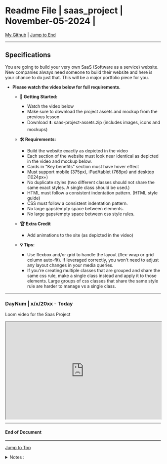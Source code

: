 
<!-- markdownlint-disable MD033 -->
<!-- markdownlint-disable MD041 -->
<div id="top-of-doc"></div>

# Readme File | saas_project | November-05-2024 |

[My Github](https://github.com/popados) | [Jump to End](#end-of-doc)

***

## Specifications

You are going to build your very own SaaS (Software as a service) website. New companies always need someone to build their website and here is your chance to do just that. This will be a major portfolio piece for you.

- **Please watch the video below for full requirements.**

  - **📣  Getting Started:**
    - Watch the video below
    - Make sure to download the project assets and mockup from the previous lesson
    - Download ⬇️: saas-project-assets.zip (includes images, icons and mockups)

  - **🛠  Requirements:**
    - Build the website exactly as depicted in the video
    - Each section of the website must look near identical as depicted in the video and mockup below.
    - Cards in "Key benefits" section must have hover effect
    - Must support mobile (375px), iPad/tablet (768px) and desktop (1024px+)
    - No duplicate styles (two different classes should not share the same exact styles. A single class should be used.)
    - HTML must follow a consistent indentation pattern. (HTML style guide)
    - CSS must follow a consistent indentation pattern.
    - No large gaps/empty space between elements.
    - No large gaps/empty space between css style rules.

  - **🏆  Extra Credit**
    - Add animations to the site (as depicted in the video)

  - **💡 Tips:**
    - Use flexbox and/or grid to handle the layout (flex-wrap or grid column auto-fit). If leveraged correctly, you won't need to adjust any layout changes in your media queries.
    - If you're creating multiple classes that are grouped and share the same css rule, make a single class instead and apply it to those elements. Large groups of css classes that share the same style rule are harder to manage vs a single class.

***

### DayNum | x/x/20xx - Today

Loom video for the Saas Project

<div style="position: relative; padding-bottom: 62.5%; height: 0;"><iframe src="https://www.loom.com/embed/cf5cc3e56d94463183201547fbcd6c88?sid=c5d7e26c-7532-4a1a-aacc-3ed3d8d117b7" frameborder="1" webkitallowfullscreen mozallowfullscreen allowfullscreen style="position: absolute; top: 0; left: 0; width: 100%; height: 100%;"></iframe></div>

***

#### End of Document

***

[Jump to Top](#top-of-doc)

<div id="end-of-doc"></div>

<details>
<summary>
Notes :
</summary>
</details>
  